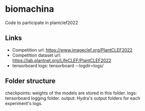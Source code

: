 # biomachina
Code to participate in plantclef2022

## Links

- Competition url: https://www.imageclef.org/PlantCLEF2022
- Competition dataset url: https://lab.plantnet.org/LifeCLEF/PlantCLEF2022
- tensorboard logs: tensorboard --logdir=logs/

## Folder structure

checkpoints: weights of the models are stored in this folder.
logs: tensorboard logging folder.
output: Hydra's output folders for each experiment's logs.